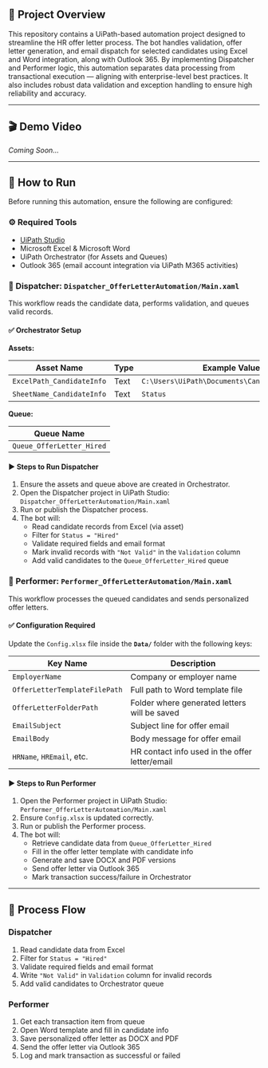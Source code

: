 ## 📖 Project Overview

This repository contains a UiPath-based automation project designed to streamline the HR offer letter process. The bot handles validation, offer letter generation, and email dispatch for selected candidates using Excel and Word integration, along with Outlook 365. By implementing Dispatcher and Performer logic, this automation separates data processing from transactional execution — aligning with enterprise-level best practices. It also includes robust data validation and exception handling to ensure high reliability and accuracy.

---

## 🎬 Demo Video

*Coming Soon...*

---

## 🚀 How to Run

Before running this automation, ensure the following are configured:

### ⚙️ Required Tools
- [UiPath Studio](https://www.uipath.com/)
- Microsoft Excel & Microsoft Word
- UiPath Orchestrator (for Assets and Queues)
- Outlook 365 (email account integration via UiPath M365 activities)

### 🔹 Dispatcher: `Dispatcher_OfferLetterAutomation/Main.xaml`

This workflow reads the candidate data, performs validation, and queues valid records.

#### ✅ Orchestrator Setup

**Assets:**

| Asset Name                 | Type | Example Value                                     |
|---------------------------|------|--------------------------------------------------|
| `ExcelPath_CandidateInfo` | Text | `C:\Users\UiPath\Documents\CandidateInfo.xlsx`     |
| `SheetName_CandidateInfo` | Text | `Status`                                         |

**Queue:**

| Queue Name               |
|--------------------------|
| `Queue_OfferLetter_Hired` |

#### ▶ Steps to Run Dispatcher

1. Ensure the assets and queue above are created in Orchestrator.
2. Open the Dispatcher project in UiPath Studio:  
   `Dispatcher_OfferLetterAutomation/Main.xaml`
3. Run or publish the Dispatcher process.
4. The bot will:
   - Read candidate records from Excel (via asset)
   - Filter for `Status = "Hired"`
   - Validate required fields and email format
   - Mark invalid records with `"Not Valid"` in the `Validation` column
   - Add valid candidates to the `Queue_OfferLetter_Hired` queue

### 🔸 Performer: `Performer_OfferLetterAutomation/Main.xaml`

This workflow processes the queued candidates and sends personalized offer letters.

#### ✅ Configuration Required

Update the `Config.xlsx` file inside the **`Data/`** folder with the following keys:

| Key Name                   | Description                             |
|---------------------------|-----------------------------------------|
| `EmployerName`            | Company or employer name                |
| `OfferLetterTemplateFilePath` | Full path to Word template file      |
| `OfferLetterFolderPath`   | Folder where generated letters will be saved |
| `EmailSubject`            | Subject line for offer email            |
| `EmailBody`               | Body message for offer email            |
| `HRName`, `HREmail`, etc. | HR contact info used in the offer letter/email |

#### ▶ Steps to Run Performer

1. Open the Performer project in UiPath Studio:  
   `Performer_OfferLetterAutomation/Main.xaml`
2. Ensure `Config.xlsx` is updated correctly.
3. Run or publish the Performer process.
4. The bot will:
   - Retrieve candidate data from `Queue_OfferLetter_Hired`
   - Fill in the offer letter template with candidate info
   - Generate and save DOCX and PDF versions
   - Send offer letter via Outlook 365
   - Mark transaction success/failure in Orchestrator

---

## 🔄 Process Flow

### Dispatcher
1. Read candidate data from Excel
2. Filter for `Status = "Hired"`
3. Validate required fields and email format
4. Write `"Not Valid"` in `Validation` column for invalid records
5. Add valid candidates to Orchestrator queue

### Performer
1. Get each transaction item from queue
2. Open Word template and fill in candidate info
3. Save personalized offer letter as DOCX and PDF
4. Send the offer letter via Outlook 365
5. Log and mark transaction as successful or failed
